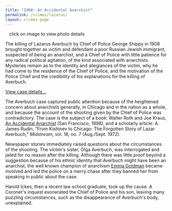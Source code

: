 ```yaml
---
title: "1908: An Accidental Anarchist"
permalink: /crimes/lazarus/
layout: crimes-page
---
```


![]()
![]()
![]()
click on image to view photo details

The killing of Lazarus Averbuch by Chief of Police George Shippy in 1908 brought together as victim and defendant a poor Russian Jewish immigrant, suspected of being an anarchist, and a Chief of Police with little patience for any radical political agitation, of the kind associated with anarchists. Mysteries remain as to the identity and allegiances of the victim, why he had come to the residence of the Chief of Police, and the motivation of the Police Chief and the credibility of his explanations for the killing of Averbuch.

[View case details...](/database/55/)

The Averbuch case captured public attention because of the heightened concern about anarchists generally, in Chicago and in the nation as a whole, and because the account of the shooting given by the Chief of Police was contradictory. The case is the subject of a book: Walter Roth and Joe Kraus, [An Accidental Anarchist](https://www.amazon.com/exec/obidos/tg/detail/-/0897335023/qid=1086273319/sr=1-2/ref=sr_1_2/104-5698753-1575148?v=glance&s=books) (San Francisco, 1998), and a scholarly article: A. James Rudin, “From Kishinev to Chicago: The Forgotten Story of Lazar Averbuch,” *Midstream*, vol. 18, no. 7 (Aug./Sept. 1972).

Newspaper stories immediately raised questions about the circumstances of the shooting. The victim's sister, Olga Averbuch, was interrogated and jailed for no reason after the killing. Although there was little proof beyond a suggestion because of his ethnic identity that Averbuch might have been an anarchist, the well known champion of anarchism [Emma Goldman](http://www.lib.berkeley.edu/goldman/) became involved and led the police on a merry chase after they banned her from speaking in public about the case.

Harold Ickes, then a recent law school graduate, took up the cause. A Coroner's inquest exonerated the Chief of Police and his son, leaving many puzzling circumstances, such as the disappearance of Averbuch's body, unexplained.
